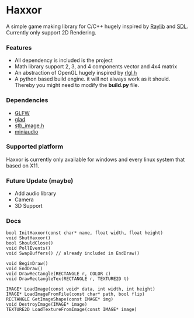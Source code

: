 # Haxxor 
A simple game making library for C/C++ hugely inspired by [Raylib](https://github.com/raysan5/raylib/) and [SDL](https://github.com/libsdl-org/SDL). Currently only support 2D Rendering. 

### Features
- All dependency is included is the project
- Math library support 2, 3, and 4 components vector and 4x4 matrix
- An abstraction of OpenGL hugely inspired by [rlgl.h](https://github.com/raysan5/raylib/blob/master/src/rlgl.h)
- A python based build engine. it will not always work as it should. Thereby you might need to modify the **build.py** file.

### Dependencies
- [GLFW](https://github.com/glfw/glfw)
- [glad](https://github.com/Dav1dde/glad)
- [stb_image.h](https://github.com/nothings/stb)
- [miniaudio](https://github.com/mackron/miniaudio)

### Supported platform
Haxxor is currently only available for windows and every linux system that based on X11.

### Future Update (maybe)
- Add audio library
- Camera
- 3D Support

### Docs
```cpp:
bool InitHaxxor(const char* name, float width, float height)
void ShutHaxxor()
bool ShouldClose()
void PollEvents()
void SwapBuffers() // already included in EndDraw()

void BeginDraw()
void EndDraw()
void DrawRectangle(RECTANGLE r, COLOR c)
void DrawRectangleTex(RECTANGLE r, TEXTURE2D t)

IMAGE* LoadImage(const void* data, int width, int height)
IMAGE* LoadImageFromFile(const char* path, bool flip)
RECTANGLE GetImageShape(const IMAGE* img)
void DestroyImage(IMAGE* image)
TEXTURE2D LoadTextureFromImage(const IMAGE* image)
``` 